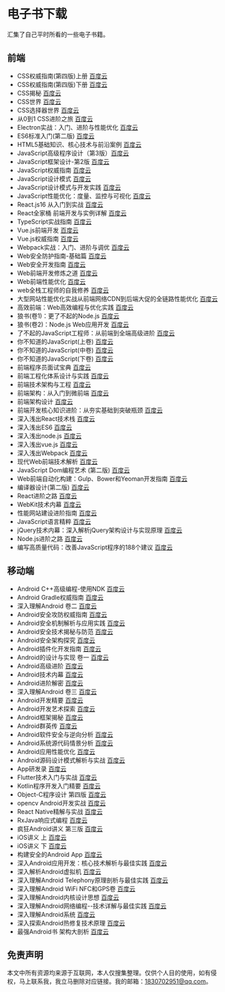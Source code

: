# 电子书下载
汇集了自己平时所看的一些电子书籍。

## 前端
* CSS权威指南(第四版)上册 [百度云](https://pan.baidu.com/s/17HaWe7u4ao4otTcv_OgMVQ?pwd=0e26)
* CSS权威指南(第四版)下册 [百度云](https://pan.baidu.com/s/1DRp-8GpRH39TEFIoPmGMsw?pwd=ujwx)
* CSS揭秘 [百度云](https://pan.baidu.com/s/140eB733Ld7p8PpTY5yNGdw?pwd=1cdj)
* CSS世界 [百度云](https://pan.baidu.com/s/1tX1TuqZy5Y12lsPXWWwNrQ?pwd=hbv7)
* CSS选择器世界 [百度云](https://pan.baidu.com/s/1EICiPocf10g3jitWfSCBQw?pwd=ngja)
* 从0到1 CSS进阶之旅 [百度云](https://pan.baidu.com/s/1jozUBllbiHyntKYkm9QsCQ?pwd=2l11)
* Electron实战：入门、进阶与性能优化 [百度云](https://pan.baidu.com/s/1dXEAiEDVX5T_l_9WlUT4fA?pwd=9yp2)
* ES6标准入门(第二版) [百度云](https://pan.baidu.com/s/1uBS1mH3crOf6vftrMW4rJg?pwd=4wax)
* HTML5基础知识、核心技术与前沿案例 [百度云](https://pan.baidu.com/s/1f7zL6GURwua2iy_nqdt1Bw?pwd=928k)
* JavaScript高级程序设计（第3版）[百度云](https://pan.baidu.com/s/1SUdSA73b6ZtjgYIPSAzLJg?pwd=wzef)
* JavaScript框架设计-第2版 [百度云](https://pan.baidu.com/s/1SfC0hywQJ8yVUX4YR6JYoA?pwd=mpvh)
* JavaScript权威指南 [百度云](https://pan.baidu.com/s/1n8AVJgZIUmQnxujgjgPABw?pwd=2cga)
* JavaScript设计模式 [百度云](https://pan.baidu.com/s/1TzzCcwG6F1r2ch8Q6kWkZQ?pwd=5v63)
* JavaScript设计模式与开发实践 [百度云](https://pan.baidu.com/s/190wm1O3wyzZIvq0uMMfEhw?pwd=kmtj)
* JavaScript性能优化：度量、监控与可视化 [百度云](https://pan.baidu.com/s/1ICfNQRVVGZ5fx8vGuvTZMg?pwd=geqd)
* React.js16 从入门到实战 [百度云](https://pan.baidu.com/s/1bqwukN_4gjE05zkjEq4EJg?pwd=cgp9)
* React全家桶 前端开发与实例详解 [百度云](https://pan.baidu.com/s/16jtBgUk8IV0OyZbBrh3kwg?pwd=zop8)
* TypeScript实战指南 [百度云](https://pan.baidu.com/s/1qcbVyXBDxqN6FwBR5cSoOQ?pwd=mopg)
* Vue.js前端开发 [百度云](https://pan.baidu.com/s/1RlNqjSXIhSBkGs3_b_Ydhw?pwd=plxu)
* Vue.js权威指南 [百度云](https://pan.baidu.com/s/1QBnxTqs7M41fI3w4EdB6eg?pwd=209j)
* Webpack实战：入门、进阶与调优 [百度云](https://pan.baidu.com/s/1SeIzLgRgKVllETk-43gkPg?pwd=ps92)
* Web安全防护指南-基础篇 [百度云](https://pan.baidu.com/s/1xBXTpjFKg5srcnGJgNEBAA?pwd=kna8)
* Web安全开发指南 [百度云](https://pan.baidu.com/s/12A7_bAT9kts2kCFcvSBngA?pwd=8u5f)
* Web前端开发修炼之道 [百度云](https://pan.baidu.com/s/18km1900RfWUVtqq4B4P2BA?pwd=2ua4)
* Web前端性能优化 [百度云](https://pan.baidu.com/s/1w2aRAYjOlzDpK1P9s7DRZg?pwd=ycff)
* web全栈工程师的自我修养 [百度云](https://pan.baidu.com/s/1yn9PnQyriizerj9w0s6z-Q?pwd=sz3i)
* 大型网站性能优化实战从前端网络CDN到后端大促的全链路性能优化 [百度云](https://pan.baidu.com/s/1G72NZ3uOkJmAqwyGSZaFkA?pwd=sgh4)
* 高效前端：Web高效编程与优化实践 [百度云](https://pan.baidu.com/s/14VDZYAF4ayqoyxlevTCCcQ?pwd=cow7)
* 狼书(卷1)：更了不起的Node.js [百度云](https://pan.baidu.com/s/1DGuw7RzMWSIifvAsmiPhAg?pwd=x0lk)
* 狼书(卷2)：Node.js Web应用开发 [百度云](https://pan.baidu.com/s/1sP_ypdTIfuK28tERp7gptQ?pwd=bxod) 
* 了不起的JavaScript工程师：从前端到全端高级进阶 [百度云](https://pan.baidu.com/s/1OnDuRYJDBLCWSx5e8Nac-g?pwd=0lne)
* 你不知道的JavaScript(上卷) [百度云](https://pan.baidu.com/s/1uYFIcfzHmPlZZhFP1x8x3Q?pwd=1yhr)
* 你不知道的JavaScript(中卷) [百度云](https://pan.baidu.com/s/19zJJoIxAWI5QyDpb6o1EWw?pwd=kug4)
* 你不知道的JavaScript(下卷) [百度云](https://pan.baidu.com/s/1IciAJQ4CZDuzLAdie_9vMg?pwd=muyk)
* 前端程序员面试宝典 [百度云](https://pan.baidu.com/s/1riviEMS2FDERS3EQ3yuHug?pwd=mpau)
* 前端工程化体系设计与实践 [百度云](https://pan.baidu.com/s/1DLcKE5lN_RxvDzr2Ve9dVg?pwd=5yu0)
* 前端技术架构与工程 [百度云](https://pan.baidu.com/s/1DZdaPEJO_1XlfIl4sPTXgQ?pwd=j6ev)
* 前端架构：从入门到微前端 [百度云](https://pan.baidu.com/s/1HkUnfohkImhcjc5acgCHHA?pwd=lfqn)
* 前端架构设计 [百度云](https://pan.baidu.com/s/19LY7UCN4aC1Klze7z3kZXw?pwd=tlvf)
* 前端开发核心知识进阶：从夯实基础到突破瓶颈 [百度云](https://pan.baidu.com/s/1-GPZ9eQGypY3PqUIFtT7yg?pwd=wepj)
* 深入浅出React技术栈 [百度云](https://pan.baidu.com/s/1fXjRbLrbc3Skt5V2TiSh1w?pwd=5q65)
* 深入浅出ES6 [百度云](https://pan.baidu.com/s/1qxgCELSUd208tEWP3ylnIQ?pwd=esh8)
* 深入浅出node.js [百度云](https://pan.baidu.com/s/1zNGj5UoI5yws_SF3JxMtaw?pwd=8qlu)
* 深入浅出vue.js [百度云](https://pan.baidu.com/s/1lsmA061mcHa7Ak69_0-6zA?pwd=mck2)
* 深入浅出Webpack [百度云](https://pan.baidu.com/s/1VB0HDpZ_VA9F0z2aiOyktA?pwd=3ow0)
* 现代Web前端技术解析 [百度云](https://pan.baidu.com/s/1Y-mxAWK1rVjLv3V3tPsTwQ?pwd=bqe9)
* JavaScript Dom编程艺术 (第二版)  [百度云](https://pan.baidu.com/s/1h7x6f9TMJDKl6TIZZ9T9Cw?pwd=o1hr)
* Web前端自动化构建：Gulp、Bower和Yeoman开发指南 [百度云](https://pan.baidu.com/s/1Q-_pTZgV7YeckAbXrtpzlw?pwd=p044)
* 编译器设计(第二版) [百度云](https://pan.baidu.com/s/1rXitpq8-Tc3PsOn6Kpvj3Q?pwd=eej3)
* React进阶之路 [百度云](https://pan.baidu.com/s/1BQroV5J8YeDt3ngtxFrq2w?pwd=q32x)
* WebKit技术内幕 [百度云](https://pan.baidu.com/s/1Ynf2_ituq0U6bRmBhtcgZg?pwd=gzvq)
* 性能网站建设进阶指南 [百度云](https://pan.baidu.com/s/1D64vcwbF0yMzfOMQbSn0_g?pwd=or0n)
* JavaScript语言精粹 [百度云](https://pan.baidu.com/s/1qlv4TTKZqYpG9jxeTI1bnw?pwd=voum)
* jQuery技术内幕：深入解析jQuery架构设计与实现原理 [百度云](https://pan.baidu.com/s/1W1m8cDCjucWJSoBySPfsiA?pwd=teg5)
* Node.js进阶之路 [百度云](https://pan.baidu.com/s/1_lEmiHPcVtpsTOM55rhgVg?pwd=69dr)
* 编写高质量代码：改善JavaScript程序的188个建议 [百度云](https://pan.baidu.com/s/1VFFf8P--svf2SLpn2xt90A?pwd=yfe0)

## 移动端
* Android C++高级编程-使用NDK [百度云](https://pan.baidu.com/s/1JaA0BajHGm-1Drkj-gFygA?pwd=nrl0)
* Android Gradle权威指南 [百度云](https://pan.baidu.com/s/13o5Oq5zw30_ZYK371wt1Uw?pwd=gxfy)
* 深入理解Android 卷二 [百度云](https://pan.baidu.com/s/1Hzg5mqG4blKJfEEn7Z1e4Q?pwd=74n6)
* Android安全攻防权威指南 [百度云](https://pan.baidu.com/s/1aEZKB5bFsH7CbCXgL3fVQA?pwd=owr9)
* Android安全机制解析与应用实践 [百度云](https://pan.baidu.com/s/1vNSoJGWhm0TTkB1WxaW7-A?pwd=fwn5)
* Android安全技术揭秘与防范 [百度云](https://pan.baidu.com/s/1MkBVMq5-wnMJ_fvdKtw2Cw?pwd=11zy)
* Android安全架构探究 [百度云](https://pan.baidu.com/s/1xIutaC_Q9e9-jNRS7n5y5w?pwd=gvxd)
* Android插件化开发指南 [百度云](https://pan.baidu.com/s/19Ew6p36XpBSFfzAdCasUPw?pwd=eox2)
* Android的设计与实现 卷一 [百度云](https://pan.baidu.com/s/1eyFJ8XZk62lLzosTpOajbg?pwd=8gf5)
* Android高级进阶 [百度云](https://pan.baidu.com/s/1F1m9KosMQQy331niXMT3OA?pwd=q7p2)
* Android技术内幕 [百度云](https://pan.baidu.com/s/16TZoBbHv3brZx6os7d9Eqw?pwd=cqyt)
* Android进阶解密 [百度云]( https://pan.baidu.com/s/1Ug_GPKuLDODugNK2V_0TMQ?pwd=29cv)
* 深入理解Android 卷三 [百度云](https://pan.baidu.com/s/1XQoh0klrB6JGFw7bFls0CQ?pwd=sgv4)
* Android开发精要 [百度云](https://pan.baidu.com/s/1HWnkLsQ5ptP-Lm1ihwrHwA?pwd=gtho)
* Android开发艺术探索 [百度云](https://pan.baidu.com/s/1SvyGo2fcf_C9R6s5z8ZXnA?pwd=23q4)
* Android框架揭秘 [百度云](https://pan.baidu.com/s/1x-kjgFUq63Pxad80KUfpaw?pwd=x2f7)
* Android群英传 [百度云](https://pan.baidu.com/s/1oVUGK6cWE5SBSmB77HAqAA?pwd=d6nc)
* Android软件安全与逆向分析 [百度云](https://pan.baidu.com/s/1vE0DLHeX6kD4PG5HfdNtXg?pwd=qgk8)
* Android系统源代码情景分析 [百度云](https://pan.baidu.com/s/1Rkk093L8hsy--coA7rujew?pwd=dgnp)
* Android应用性能优化 [百度云](https://pan.baidu.com/s/1xVmZ3T3TBN2taBeNeM4QCg?pwd=pjep)
* Android源码设计模式解析与实战 [百度云](https://pan.baidu.com/s/1eDRkLtTc6hOAGHn9s3oKiQ?pwd=dyv9)
* App研发录 [百度云](https://pan.baidu.com/s/1pZtYCzMkbEBG6bZgQMOFYg?pwd=jwnl)
* Flutter技术入门与实战 [百度云](https://pan.baidu.com/s/1uiNnlZeZ0uXNX2EVjQgwvA?pwd=017j)
* Kotlin程序开发入门精要 [百度云](https://pan.baidu.com/s/12YbNHmmJd0jA7IqCKl6Fwg?pwd=83s2)
* Object-C程序设计 第四版 [百度云](https://pan.baidu.com/s/1AnFwgiuGDwrCQ30eeUGo0Q?pwd=x4yg)
* opencv Android开发实战 [百度云](https://pan.baidu.com/s/13tzsSSHDgJ-HZo62IwKLXQ?pwd=34ai)
* React Native精解与实战 [百度云](https://pan.baidu.com/s/1VULftoZ43PeKC6YlFOTfVQ?pwd=w0xq)
* RxJava响应式编程 [百度云](https://pan.baidu.com/s/1AHWauBY1GVBomsqVZNM5vg?pwd=k3x7)
* 疯狂Android讲义 第三版 [百度云](https://pan.baidu.com/s/1Ye9cD8DYH0aBwAnB6sg44g?pwd=zmd8)
* iOS讲义 上 [百度云](https://pan.baidu.com/s/13RQUhWeCWc9ZmxAaiKLvqA?pwd=4qjk)
* iOS讲义 下 [百度云](https://pan.baidu.com/s/1gJw0wKjIQ8ofPcl0ecU9gw?pwd=q79b)
* 构建安全的Android App [百度云](https://pan.baidu.com/s/1YoVuy72jK4lLhxgs0EDmig?pwd=y3ii)
* 深入Android应用开发：核心技术解析与最佳实践 [百度云](https://pan.baidu.com/s/1EUmX0ZO7gxiVvRQFGZcIcg?pwd=5apm)
* 深入解析Android虚拟机 [百度云](https://pan.baidu.com/s/1IsFpZlevSFG_LFiHbsxCEQ?pwd=y1d5)
* 深入理解Android Telephony原理剖析与最佳实践 [百度云](https://pan.baidu.com/s/1mSEXlMujhl5vhi-14DVpYQ?pwd=0j8l)
* 深入理解Android WiFi NFC和GPS卷 [百度云](https://pan.baidu.com/s/189HPyRVWUHI94PJiTZ-L1g?pwd=r7s5)
* 深入理解Android内核设计思想 [百度云](https://pan.baidu.com/s/1BUy13KSLiPhKHQyuyi6RQA?pwd=xvbd)
* 深入理解Android网络编程--技术详解与最佳实践 [百度云](https://pan.baidu.com/s/1kYyYrAC4QezELuNSu_qMkA?pwd=pbd4)
* 深入理解Android系统 [百度云](https://pan.baidu.com/s/1Yp06Qzsmx0Krk81hxquMNA?pwd=5e7w)
* 深入探索Android热修复技术原理 [百度云](https://pan.baidu.com/s/1cCUpdILRGonkeI23PWma_Q?pwd=1sz2)
* 最强Android书 架构大剖析 [百度云](https://pan.baidu.com/s/1w6bXlNjEaA7mmvXR3_SV8w?pwd=po8o)

## 免责声明
本文中所有资源均来源于互联网，本人仅搜集整理。仅供个人目的使用，如有侵权，马上联系我，我立马删除对应链接。我的邮箱：1830702951@qq.com。 